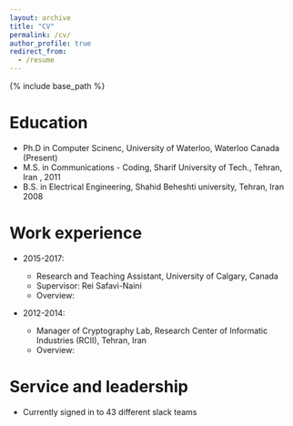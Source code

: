 ```yaml
---
layout: archive
title: "CV"
permalink: /cv/
author_profile: true
redirect_from:
  - /resume
---
```


{% include base_path %}

Education
======
* Ph.D in Computer Scinenc, University of Waterloo, Waterloo Canada (Present)
* M.S. in Communications - Coding, Sharif University of Tech., Tehran, Iran , 2011
* B.S. in Electrical Engineering, Shahid Beheshti university, Tehran, Iran 2008

Work experience
======
* 2015-2017: 
  * Research and Teaching Assistant, University of Calgary, Canada
  * Supervisor: Rei Safavi-Naini
  * Overview: 

* 2012-2014: 
  * Manager of Cryptography Lab, Research Center of Informatic Industries (RCII), Tehran, Iran
  * Overview: 

Service and leadership
======
* Currently signed in to 43 different slack teams
